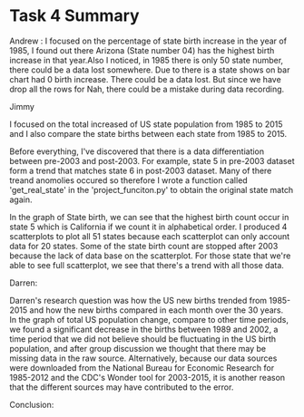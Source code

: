 # Task 4 Summary




Andrew : 
I focused on the percentage of state birth increase in the year of 1985, I found out there Arizona (State number 04) has the highest birth increase in that year.Also I noticed, in 1985 there is only 50 state number, there could be a data lost somewhere. Due to there is a state shows on bar chart had 0 birth increase. There could be a data lost. But since we have drop all the rows for Nah, there could be a mistake during data recording. 


Jimmy 

I focused on the total increased of US state population from 1985 to 2015 and I also compare the state births between each state from 1985 to 2015.  

Before everything, I've discovered that there is a data differentiation between pre-2003 and post-2003. For example, state 5 in pre-2003 dataset form a trend that matches state 6 in post-2003 dataset. Many of there treand anomolies occured so therefore I wrote a function called 'get_real_state' in the 'project_funciton.py' to obtain the original state match again. 

In the graph of State birth, we can see that the highest birth count occur in state 5 which is California if we count it in alphabetical order. I produced 4 scatterplots to plot all 51 states because each scatterplot can only account data for 20 states. Some of the state birth count are stopped after 2003 because the lack of data base on the scatterplot. For those state that we're able to see full scatterplot, we see that there's a trend with all those data.




Darren:

Darren's research question was how the US new births trended from 1985-2015 and how the new births compared in each month over the 30 years.
 
In the graph of total US population change, compare to other time periods, we found a significant decrease in the births between 1989 and 2002, a time period that we did not believe should be fluctuating in the US birth population, and after group discussion we thought that there may be missing data in the raw source. Alternatively, because our data sources were downloaded from the National Bureau for Economic Research for 1985-2012 and the CDC's Wonder tool for 2003-2015, it is another reason that the different sources may have contributed to the error.






Conclusion: 
